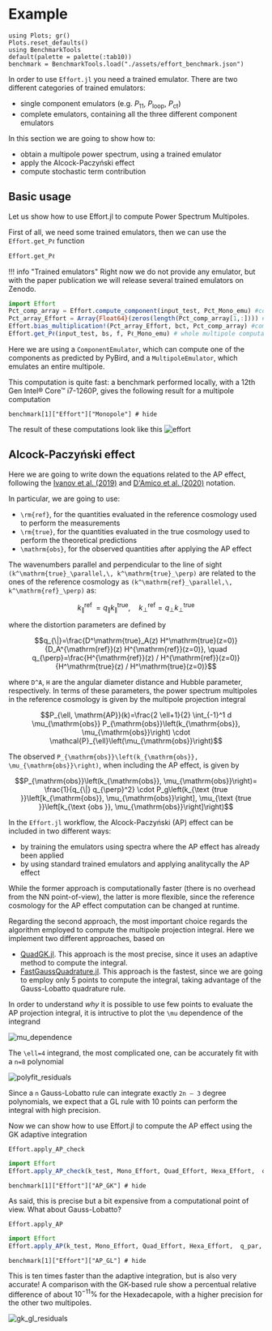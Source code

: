 # Example

```@setup tutorial
using Plots; gr()
Plots.reset_defaults()
using BenchmarkTools
default(palette = palette(:tab10))
benchmark = BenchmarkTools.load("./assets/effort_benchmark.json")
```

In order to use `Effort.jl` you need a trained emulator. There are two different categories of trained emulators:

- single component emulators (e.g.  $P_{11}$, $P_\mathrm{loop}$, $P_\mathrm{ct}$)
- complete emulators, containing all the three different component emulators

In this section we are going to show how to:

- obtain a multipole power spectrum, using a trained emulator
- apply the Alcock-Paczyński effect
- compute stochastic term contribution

## Basic usage

Let us show how to use Effort.jl to compute Power Spectrum Multipoles.

First of all, we need some trained emulators, then we can use the `Effort.get_Pℓ` function

```@docs
Effort.get_Pℓ
```

!!! info "Trained emulators"
    Right now we do not provide any emulator, but with the paper publication we will release
    several trained emulators on Zenodo.

```julia
import Effort
Pct_comp_array = Effort.compute_component(input_test, Pct_Mono_emu) #compute the components of Pct without the bias
Pct_array_Effort = Array{Float64}(zeros(length(Pct_comp_array[1,:]))) #allocate final array
Effort.bias_multiplication!(Pct_array_Effort, bct, Pct_comp_array) #components multiplied by bias
Effort.get_Pℓ(input_test, bs, f, Pℓ_Mono_emu) # whole multipole computation
```

Here we are using a `ComponentEmulator`, which can compute one of the components as
predicted by PyBird, and a `MultipoleEmulator`, which emulates an entire multipole.

This computation is quite fast: a benchmark performed locally, with a 12th Gen Intel® Core™
i7-1260P, gives the following result for a multipole computation

```@example tutorial
benchmark[1]["Effort"]["Monopole"] # hide
```

The result of these computations look like this
![effort](https://user-images.githubusercontent.com/58727599/209453056-a83dfd18-03c2-46be-a3a5-01b5f3bd459d.png)

## Alcock-Paczyński effect

Here we are going to write down the equations related to the AP effect, following the [Ivanov et al. (2019)](https://arxiv.org/abs/1909.05277) and [D'Amico et al. (2020)](https://arxiv.org/abs/2003.07956) notation.

In particular, we are going to use:

- ``\rm{ref}``, for the quantities evaluated in the reference cosmology used to perform the measurements
- ``\rm{true}``, for the quantities evaluated in the true cosmology used to perform the theoretical predictions
- ``\mathrm{obs}``, for the observed quantities after applying the AP effect

The wavenumbers parallel and perpendicular to the line of sight ``(k^\mathrm{true}_\parallel,\, k^\mathrm{true}_\perp)`` are related to the ones of the reference cosmology as ``(k^\mathrm{ref}_\parallel,\, k^\mathrm{ref}_\perp)`` as:

```math
k_{\|}^{\text {ref }}=q_{\|} k^\mathrm{true}_{\|}, \quad k_{\perp}^{\mathrm{ref}}=q_{\perp} k^\mathrm{true}_{\perp}
```

where the distortion parameters are defined by

```math
q_{\|}=\frac{D^\mathrm{true}_A(z) H^\mathrm{true}(z=0)}{D_A^{\mathrm{ref}}(z) H^{\mathrm{ref}}(z=0)}, \quad q_{\perp}=\frac{H^{\mathrm{ref}}(z) / H^{\mathrm{ref}}(z=0)}{H^\mathrm{true}(z) / H^\mathrm{true}(z=0)}
```

where ``D^A``, ``H`` are the angular diameter distance and Hubble parameter, respectively. In terms of these parameters, the power spectrum multipoles in the reference cosmology is given by the multipole projection integral

```math
P_{\ell, \mathrm{AP}}(k)=\frac{2 \ell+1}{2} \int_{-1}^1 d \mu_{\mathrm{obs}} P_{\mathrm{obs}}\left(k_{\mathrm{obs}}, \mu_{\mathrm{obs}}\right) \cdot \mathcal{P}_{\ell}\left(\mu_{\mathrm{obs}}\right)
```

The observed ``P_{\mathrm{obs}}\left(k_{\mathrm{obs}}, \mu_{\mathrm{obs}}\right)``, when including the AP effect, is given by

```math
P_{\mathrm{obs}}\left(k_{\mathrm{obs}}, \mu_{\mathrm{obs}}\right)= \frac{1}{q_{\|} q_{\perp}^2} \cdot P_g\left(k_{\text {true }}\left[k_{\mathrm{obs}}, \mu_{\mathrm{obs}}\right], \mu_{\text {true }}\left[k_{\text {obs }}, \mu_{\mathrm{obs}}\right]\right)
```

In the `Effort.jl` workflow, the Alcock-Paczyński (AP) effect can be included in two different ways:

- by training the emulators using spectra where the AP effect has already been applied
- by using standard trained emulators and applying analitycally the AP effect

While the former approach is computationally faster (there is no overhead from the NN
point-of-view), the latter is more flexible, since the reference cosmology for the AP effect
computation can be changed at runtime.

Regarding the second approach, the most important choice regards the algorithm employed to
compute the multipole projection integral.
Here we implement two different approaches, based on

- [QuadGK.jl](https://juliamath.github.io/QuadGK.jl/stable/). This approach is the most precise, since it uses an adaptive method to compute the integral.
- [FastGaussQuadrature.jl](https://juliaapproximation.github.io/FastGaussQuadrature.jl/stable/). This approach is the fastest, since we are going to employ only 5 points to compute the integral, taking advantage of the Gauss-Lobatto quadrature rule.

In order to understand _why_ it is possible to use few points to evaluate the AP projection integral, it is intructive to plot the ``\mu`` dependence of the integrand

![mu_dependence](https://user-images.githubusercontent.com/58727599/210108594-8c2c1c02-22e9-4d5d-a266-5fffa92bbcba.png)

The ``\ell=4`` integrand, the most complicated one, can be accurately fit with a ``n=8`` polynomial

![polyfit_residuals](https://user-images.githubusercontent.com/58727599/210109373-fbd9ab7e-1926-4761-a972-8045724b6704.png)

Since a ``n`` Gauss-Lobatto rule can integrate exactly ``2n – 3`` degree polynomials,  we expect that a GL rule with 10 points can perform the integral with high precision.

Now we can show how to use Effort.jl to compute the AP effect using the GK adaptive integration

```@docs
Effort.apply_AP_check
```

```julia
import Effort
Effort.apply_AP_check(k_test, Mono_Effort, Quad_Effort, Hexa_Effort,  q_par, q_perp)
```

```@example tutorial
benchmark[1]["Effort"]["AP_GK"] # hide
```

As said, this is precise but a bit expensive from a computational point of view. What about
Gauss-Lobatto?

```@docs
Effort.apply_AP
```

```julia
import Effort
Effort.apply_AP(k_test, Mono_Effort, Quad_Effort, Hexa_Effort,  q_par, q_perp)
```

```@example tutorial
benchmark[1]["Effort"]["AP_GL"] # hide
```

This is ten times faster than the adaptive integration, but is also very accurate! A comparison with the GK-based rule show a percentual
relative difference of about $10^{-11}\%$ for the Hexadecapole, with a higher precision for
the other two multipoles.

![gk_gl_residuals](https://user-images.githubusercontent.com/58727599/210110289-ec61612c-5ef2-4691-87fb-386f186f5e5e.png)
